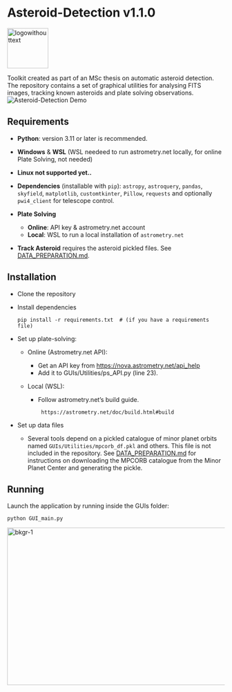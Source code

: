 # Asteroid-Detection v1.1.0



<img width="95" height="93" alt="logowithouttext" src="https://github.com/user-attachments/assets/825cffcd-fce7-455f-a4d6-33c92f8311d1" />

Toolkit created as part of an MSc thesis on automatic asteroid detection. The repository contains a set of graphical utilities for analysing FITS images, tracking known asteroids and plate solving observations.
![Asteroid-Detection Demo](demo.gif) 

## Requirements

- **Python**: version 3.11 or later is recommended.
  
- **Windows** & **WSL** (WSL needeed to run astrometry.net locally, for online Plate Solving, not needed)
- **Linux not supported yet..**
  
- **Dependencies** (installable with `pip`):
  `astropy`, `astroquery`, `pandas`, `skyfield`, `matplotlib`, `customtkinter`,
  `Pillow`, `requests` and optionally `pwi4_client` for telescope control.
  
- **Plate Solving**
    - **Online**: API key & astrometry.net account
    - **Local**: WSL to run a local installation of `astrometry.net`

- **Track Asteroid** requires the asteroid pickled files. See [DATA_PREPARATION.md](DATA_PREPARATION.md).

## Installation

  - Clone the repository
  - Install dependencies
        
        pip install -r requirements.txt  # (if you have a requirements file)

  - Set up plate-solving:

     - Online (Astrometry.net API):
         - Get an API key from https://nova.astrometry.net/api_help
         - Add it to GUIs/Utilities/ps_API.py (line 23).

     - Local (WSL):
         - Follow astrometry.net’s build guide.
    
                https://astrometry.net/doc/build.html#build

  - Set up data files
      - Several tools depend on a pickled catalogue of minor planet orbits named `GUIs/Utilities/mpcorb_df.pkl` and others. This file is not included in the repository.
        See [DATA_PREPARATION.md](DATA_PREPARATION.md) for instructions on downloading the MPCORB catalogue from the Minor Planet Center and generating the pickle.
## Running

Launch the application by running inside the GUIs folder:

```
python GUI_main.py
```
<img width="515" height="365" alt="bkgr-1" src="https://github.com/user-attachments/assets/bfee776c-b765-4f84-a260-07974401bca4" />
